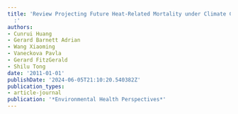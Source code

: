 ```yaml
---
title: 'Review Projecting Future Heat-Related Mortality under Climate Change Scenarios
  :'
authors:
- Cunrui Huang
- Gerard Barnett Adrian
- Wang Xiaoming
- Vaneckova Pavla
- Gerard FitzGerald
- Shilu Tong
date: '2011-01-01'
publishDate: '2024-06-05T21:10:20.540382Z'
publication_types:
- article-journal
publication: '*Environmental Health Perspectives*'
---
```

